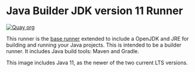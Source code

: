 # Java Builder JDK version 11 Runner

[![Quay org](https://img.shields.io/badge/quay-redhat--github--actions%2Fjava--11--runner-red)](https://quay.io/repository/redhat-github-actions/java-11-runner)

This runner is the [base runner](../base) extended to include a OpenJDK and JRE for building and running your Java projects.  This is intended to be a builder runner.  It 
includes Java build tools:  Maven and Gradle.

This image includes Java 11, as the newer of the two current LTS versions.
